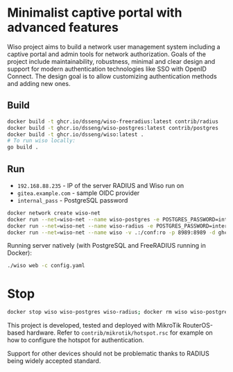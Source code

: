 # Minimalist captive portal with advanced features

Wiso project aims to build a network user management system including a captive portal and admin tools for network authorization. Goals of the project include maintainability, robustness, minimal and clear design and support for modern authentication technologies like SSO with OpenID Connect. The design goal is to allow customizing authentication methods and adding new ones.

## Build

```bash
docker build -t ghcr.io/dsseng/wiso-freeradius:latest contrib/radius
docker build -t ghcr.io/dsseng/wiso-postgres:latest contrib/postgres
docker build -t ghcr.io/dsseng/wiso:latest .
# To run wiso locally:
go build .
```

## Run

- `192.168.88.235` - IP of the server RADIUS and Wiso run on
- `gitea.example.com` - sample OIDC provider
- `internal_pass` - PostgreSQL password

```bash
docker network create wiso-net
docker run --net=wiso-net --name wiso-postgres -e POSTGRES_PASSWORD=internal_pass -d ghcr.io/dsseng/wiso-postgres:latest
docker run --net=wiso-net --name wiso-radius -e POSTGRES_PASSWORD=internal_pass -e RADIUS_SECRET=mikrotik -p 1812-1813:1812-1813/udp --tmpfs /var/log/radius -d ghcr.io/dsseng/wiso-freeradius:latest
docker run --net=wiso-net --name wiso -v .:/conf:ro -p 8989:8989 -d ghcr.io/dsseng/wiso:latest
```

Running server natively (with PostgreSQL and FreeRADIUS running in Docker):
```bash
./wiso web -c config.yaml
```

# Stop

```bash
docker stop wiso wiso-postgres wiso-radius; docker rm wiso wiso-postgres wiso-radius
```

This project is developed, tested and deployed with MikroTik RouterOS-based hardware.
Refer to `contrib/mikrotik/hotspot.rsc` for example on how to configure the hotspot for authentication.

Support for other devices should not be problematic thanks to RADIUS being widely accepted standard.
